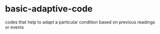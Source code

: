 # basic-adaptive-code
codes that help to adapt a particular condition based on previous readings or events
